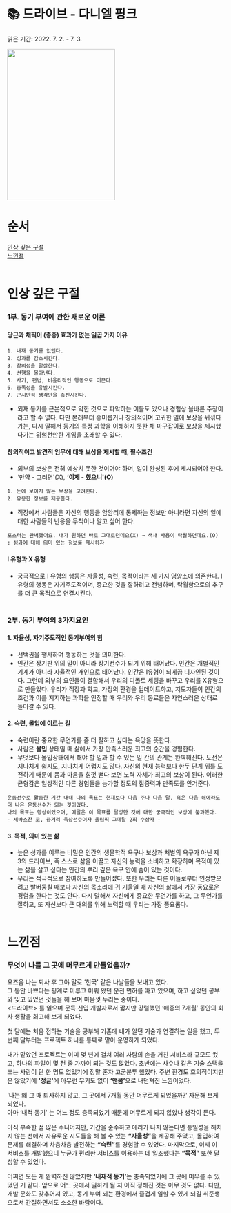 # 📚 드라이브 - 다니엘 핑크

읽은 기간: 2022. 7. 2. - 7. 3.

 <img src = "http://image.kyobobook.co.kr/images/book/large/951/l9788935208951.jpg" width = "250" height = "350">

# 순서

[인상 깊은 구절](#인상-깊은-구절)<br>
[느낀점](#느낀점)
<br><br>

# 인상 깊은 구절

### 1부. 동기 부여에 관한 새로운 이론

#### 당근과 채찍이 (종종) 효과가 없는 일곱 가지 이유

```
1. 내재 동기를 없앤다.
2. 성과를 감소시킨다.
3. 창의성을 말살한다.
4. 선행을 몰아낸다.
5. 사기, 편법, 비윤리적인 행동으로 이끈다.
6. 중독성을 유발시킨다.
7. 근시안적 생각만을 촉진시킨다.

```

- 외재 동기를 근본적으로 악한 것으로 파악하는 이들도 있으나 경험상 올바른 주장이라고 할 수 없다. 다만 본래부터 흥미롭거나 창의적이며 고귀한 일에 보상을 뒤섞다가는, 다시 말해서 동기의 특정 과학을 이해하지 못한 채 마구잡이로 보상을 제시했다가는 위험천만한 게임을 초래할 수 있다.
  <br>

#### 창의적이고 발견적 임무에 대해 보상을 제시할 때, 필수조건

- 외부의 보상은 전혀 예상치 못한 것이어야 하며, 일이 완성된 후에 제시되어야 한다.
- ‘만약 - 그러면'(X), <b>‘이제 - 했으니'(O)</b>

```
1. 눈에 보이지 않는 보상을 고려한다.
2. 유용한 정보를 제공한다.
```

- 직장에서 사람들은 자신의 행동을 암암리에 통제하는 정보만 아니라면 자신의 일에 대한 사람들의 반응을 무척이나 알고 싶어 한다.

```
포스터는 완벽했어요. 내가 원하던 바로 그대로던데요(X) → 색채 사용이 탁월하던데요.(O) : 성과에 대해 의미 있는 정보를 제시하자
```

#### I 유형과 X 유형

- 궁극적으로 I 유형의 행동은 자율성, 숙련, 목적이라는 세 가지 영양소에 의존한다. I 유형의 행동은 자기주도적이며, 중요한 것을 잘하려고 전념하며, 탁월함으로의 추구를 더 큰 목적으로 연결시킨다.
  <br><br>

### 2부. 동기 부여의 3가지요인

#### 1. 자율성, 자기주도적인 동기부여의 힘

- 선택권을 행사하며 행동하는 것을 의미한다.
- 인간은 장기판 위의 말이 아니라 장기선수가 되기 위해 태어났다. 인간은 개별적인 기계가 아니라 자율적인 개인으로 태어났다. 인간은 I유형이 되게끔 디자인된 것이다. 그런데 외부의 요인들이 결합해서 우리의 디폴트 세팅을 바꾸고 우리를 X유형으로 만들었다. 우리가 직장과 학교, 가정의 환경을 업데이트하고, 지도자들이 인간의 조건과 이를 지지하는 과학을 인정할 때 우리와 우리 동료들은 자연스러운 상태로 돌아갈 수 있다.

#### 2. 숙련, 몰입에 이르는 길

- 숙련이란 중요한 무언가를 좀 더 잘하고 싶다는 욕망을 뜻한다.
- 사람은 **몰입** 상태일 때 삶에서 가장 만족스러운 최고의 순간을 경험한다.
- 무엇보다 몰입상태에서 해야 할 일과 할 수 있는 일 간의 관계는 완벽해진다. 도전은 지나치게 쉽지도, 지나치게 어렵지도 않다. 자신의 현재 능력보다 한두 단계 위를 도전하기 때문에 몸과 마음을 힘껏 뻗다 보면 노력 자체가 최고의 보상이 된다. 이러한 균형감은 일상적인 다른 경험들을 능가할 정도의 집중력과 만족도를 안겨준다.

```
운동선수로 활동한 기간 내내 나의 목표는 현재보다 다음 주나 다음 달, 혹은 다음 해에라도 더 나은 운동선수가 되는 것이었다.
나의 목표는 향상이었으며, 메달은 이 목표를 달성한 것에 대한 궁극적인 보상에 불과했다.
- 세바스찬 코, 중거리 육상선수이자 올림픽 그메달 2회 수상자 -
```

#### 3. 목적, 의미 있는 삶

- 높은 성과를 이루는 비밀은 인간의 생물학적 욕구나 보상과 처벌의 욕구가 아닌 제 3의 드라이브, 즉 스스로 삶을 이끌고 자신의 능력을 소비하고 확장하며 목적이 있는 삶을 살고 싶다는 인간의 뿌리 깊은 욕구 안에 숨어 있는 것이다.
- 우리는 적극적으로 참여하도록 만들어졌다. 또한 우리는 다른 이들로부터 인정받으려고 발버둥칠 때보다 자신의 목소리에 귀 기울일 때 자신의 삶에서 가장 풍요로운 경험을 한다는 것도 안다. 다시 말해서 자신에게 중요한 무언가를 하고, 그 무언가를 잘하고, 또 자신보다 큰 대의를 위해 노력할 때 우리는 가장 풍요롭다.
  <br><br>

# 느낀점

### 무엇이 나를 그 곳에 머무르게 만들었을까?

요즈음 나는 퇴사 후 그야 말로 ‘천국' 같은 나날들을 보내고 있다.<br>
그 동안 바쁘다는 핑계로 미루고 미뤄 왔던 운전 면허를 따고 있으며, 하고 싶었던 공부와 잊고 있었던 것들을 해 보며 마음껏 누리는 중이다.<br>
<드라이브> 를 읽으며 문득 신입 개발자로서 짧지만 강렬했던 ‘애증의 7개월’ 동안의 회사 생활을 회고해 보게 되었다.

첫 달에는 처음 접하는 기술을 공부해 기존에 내가 알던 기술과 연결하는 일을 했고, 두 번째 달부터는 프로젝트 하나를 통째로 맡아 운영하게 되었다.<br>

내가 맡았던 프로젝트는 이미 몇 년에 걸쳐 여러 사람의 손을 거친 서비스라 규모도 컸고, 하나의 파일이 몇 천 줄 가까이 되는 것도 많았다. 초반에는 사수나 같은 기술 스택을 쓰는 사람이 단 한 명도 없었기에 정말 혼자 고군분투 했었다. 주변 환경도 호의적이지만은 않았기에 <b>‘정글'</b>에 아무런 무기도 없이 <b>‘맨몸’</b>으로 내던져진 느낌이었다.

‘나는 왜 그 때 퇴사하지 않고, 그 곳에서 7개월 동안 머무르게 되었을까?’ 자문해 보게 되었다. <br>
아마 ‘내적 동기' 는 어느 정도 충족되었기 때문에 머무르게 되지 않았나 생각이 든다.

아직 부족한 점 많은 주니어지만, 기간을 준수하고 에러가 나지 않는다면 통일성을 해치지 않는 선에서 자유로운 시도들을 해 볼 수 있는 <b>“자율성”</b>을 제공해 주었고, 몰입하여 문제를 해결하며 차츰차츰 발전하는 <b>“숙련”</b>를 경험할 수 있었다. 마지막으로, 이제 이 서비스를 개발했으니 누군가 편리한 서비스를 이용하는 데 일조했다는 <b>“목적”</b> 또한 달성할 수 있었다.

어쩌면 모든 게 완벽하진 않았지만 <b>‘내재적 동기’</b>는 충족되었기에 그 곳에 머무를 수 있었던 거 같다. 앞으로 어느 곳에서 일하게 될 지 아직 정해진 것은 아무 것도 없다. 다만, 개발 문화도 갖추어져 있고, 동기 부여 되는 환경에서 즐겁게 일할 수 있게 되길 취준생으로서 간절하면서도 소소한 바람이다.
